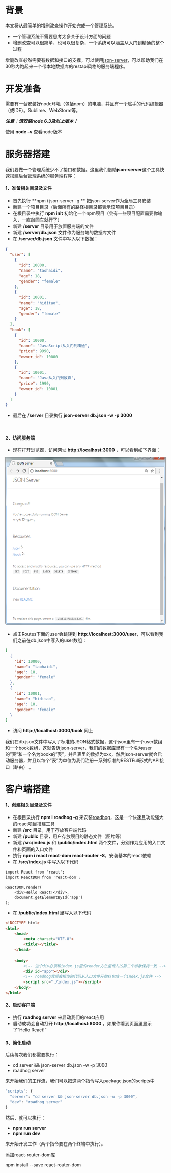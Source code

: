 # 背景

本文将从最简单的增删改查操作开始完成一个管理系统。

- 一个管理系统不需要思考太多关于设计方面的问题
- 增删改查可以很简单，也可以很复杂，一个系统可以涵盖从入门到精通的整个过程



增删改查必然需要有数据和接口的支撑，可以使用[json-server](https://github.com/typicode/json-server)，可以帮助我们在30秒内跑起来一个带本地数据库的restapi风格的服务端程序。





# 开发准备

需要有一台安装好node环境（包括npm）的电脑，并且有一个趁手的代码编辑器（或IDE）。Sublime、WebStorm等。

***注意：请安装node 6.3及以上版本！***

使用 **node -v** 查看node版本





# 服务器搭建

我们要做一个管理系统少不了接口和数据。这里我们借助**json-server**这个工具快速搭建后台管理系统的服务端程序：

#### 1、准备相关目录及文件

- 首先执行  **npm i json-server -g ** 把json-server作为全局工具安装
- 新建一个项目目录（后面所有的路径根目录都表示该项目目录）
- 在根目录中执行  **npm init**  初始化一个npm项目（会有一些项目配置需要你输入，一直敲回车就行了）
- 新建  **/server**  目录用于放置服务端的文件
- 新建  **/server/db.json**  文件作为服务端的数据库文件
- 在  **/server/db.json**  文件中写入以下数据：

~~~json
{
  "user": [
    {
      "id": 10000,
      "name": "taohaidi",
      "age": 18,
      "gender": "female"
    },
    {
      "id": 10001,
      "name": "hiditao",
      "age": 18,
      "gender": "female"
    }
  ],
  "book": [
    {
      "id": 10000,
      "name": "JavaScript从入门到精通",
      "price": 9990,
      "owner_id": 10000
    },
    {
      "id": 10001,
      "name": "Java从入门到放弃",
      "price": 1990,
      "owner_id": 10001
    }
  ]
}
~~~

- 最后在  **/server** 目录执行 **json-server db.json -w -p 3000**

  ​

#### 2、访问服务端

- 现在打开浏览器，访问网址 **http://localhost:3000** ，可以看到如下界面：

![1528905982054](./图片/项目-服务端1.png)

- 点击Routes下面的user会跳转到 **http://localhost:3000/user**，可以看到我们之前在db.json中写入的user数组：

~~~json
[
  {
    "id": 10000,
    "name": "taohaidi",
    "age": 18,
    "gender": "female"
  },
  {
    "id": 10001,
    "name": "hiditao",
    "age": 18,
    "gender": "female"
  }
]
~~~

- 访问 **http://localhost:3000/book** 同上

我们在db.json文件中写入了标准的JSON格式数据，这个json里有一个user数组和一个book数组，这就告诉json-server，我们的数据库里有一个名为user的”表”和一个名为book的”表”，并且表里的数据为xxx，然后json-server就会启动服务器，并且以每个”表”为单位为我们注册一系列标准的RESTFull形式的API接口（路由） 。





# 客户端搭建

#### 1、创建相关目录及文件

- 在根目录执行  **npm i roadhog -g**  来安装[roadhog](https://github.com/sorrycc/roadhog)，这是一个快速且功能强大的react项目搭建工具
- 新建  **/src**  目录，用于存放客户端代码
- 新建  **/public**  目录，用户存放项目的静态文件（图片等）
- 新建  **/src/index.js**  和  **/public/index.htm**l  两个文件，分别作为应用的入口文件和页面的入口文件
- 执行  **npm i react react-dom react-router -S**，安装基本的react依赖
- 在  **/src/index.js**  中写入以下代码

~~~react
import React from 'react';
import ReactDOM from 'react-dom';

ReactDOM.render(
	<div>Hello React!</div>, 
	document.getElementById('app')
);
~~~



- 在  **/public/index.html**  里写入以下代码 

~~~html
<!DOCTYPE html>
<html>
	<head>
		<meta charset="UTF-8">
		<title></title>
	</head>

	<body>
		<!-- 这个div必须和index.js里的render方法里传入的第二个参数保持一致 -->
		<div id="app"></div>
		<!-- roadhog背后会把你的代码从入口文件开始打包成一个index.js文件 -->
		<script src="./index.js"></script>
	</body>
</html>
~~~



#### 2、启动客户端

- 执行  **roadhog server** 来启动我们的react应用 
- 启动成功会自动打开 **http://localhost:8000** ，如果你看到页面里显示了”Hello React!” 



#### 3、简化启动

后续每次我们都需要执行：

- cd server && json-server db.json -w -p 3000
- roadhog server

来开始我们的工作流，我们可以把这两个指令写入package.json的scripts中 

~~~javascript
"scripts": {
  "server": "cd server && json-server db.json -w -p 3000",
  "dev": "roadhog server"
}
~~~

然后，就可以执行：

- **npm run server**
- **npm run dev**

来开始开发工作（两个指令要在两个终端中执行）。





添加react-router-dom库

npm install --save react-router-dom 